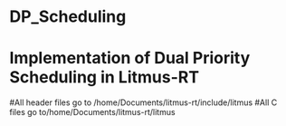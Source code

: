 # DP_Scheduling
# Implementation of Dual Priority Scheduling in Litmus-RT
#All header files go to /home/Documents/litmus-rt/include/litmus
#All C files go to/home/Documents/litmus-rt/litmus
